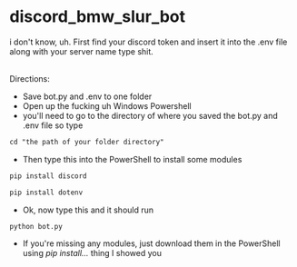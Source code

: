 # discord_bmw_slur_bot

i don't know, uh. First find your discord token and insert it into the .env file along with your server name type shit.

<br>
Directions: <br>

- Save bot.py and .env to one folder <br>
- Open up the fucking uh Windows Powershell <br>
- you'll need to go to the directory of where you saved the bot.py and .env file so type <br>


```markdown
cd "the path of your folder directory"
```
- Then type this into the PowerShell to install some modules
```markdown
pip install discord
```

```markdown
pip install dotenv
```

- Ok, now type this and it should run
  
```markdown
python bot.py
```

- If you're missing any modules, just download them in the PowerShell using *pip install...* thing I showed you
